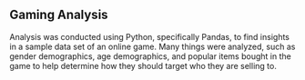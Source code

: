 ## Gaming Analysis
Analysis was conducted using Python, specifically Pandas, to find insights in a sample data set of an online game. Many things were
analyzed, such as gender demographics, age demographics, and popular items bought in the game to help determine how they should target
who they are selling to.
